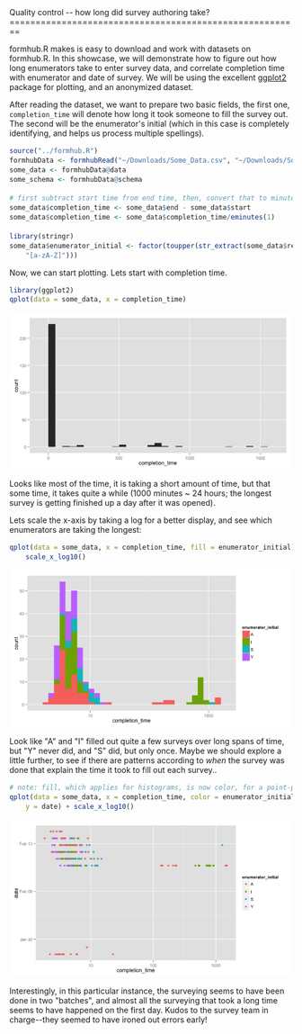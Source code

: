 <link href="http://kevinburke.bitbucket.org/markdowncss/markdown.css" rel="stylesheet"></link>
Quality control -- how long did survey authoring take?
========================================================

formhub.R makes is easy to download and work with datasets on formhub.R. In this showcase, we will demonstrate how to figure out how long enumerators take to enter survey data, and correlate completion time with enumerator and date of survey. We will be using the excellent [ggplot2](http://ggplot2.org) package for plotting, and an anonymized dataset.

After reading the dataset, we want to prepare two basic fields, the first one, `completion_time` will denote how long it took someone to fill the survey out. The second will be the enumerator's initial (which in this case is completely identifying, and helps us process multiple spellings).




```r
source("../formhub.R")
formhubData <- formhubRead("~/Downloads/Some_Data.csv", "~/Downloads/Some_Schema.json")
some_data <- formhubData@data
some_schema <- formhubData@schema

# first subtract start time from end time, then, convert that to minutes
some_data$completion_time <- some_data$end - some_data$start
some_data$completion_time <- some_data$completion_time/eminutes(1)

library(stringr)
some_data$enumerator_initial <- factor(toupper(str_extract(some_data$research_asst_name, 
    "[a-zA-Z]")))
```




Now, we can start plotting. Lets start with completion time.


```r
library(ggplot2)
qplot(data = some_data, x = completion_time)
```

![plot of chunk plot_completiontime](figure/plot_completiontime.png) 


Looks like most of the time, it is taking a short amount of time, but that some time, it takes quite a while (1000 minutes ~ 24 hours; the longest survey is getting finished up a day after it was opened). 

Lets scale the x-axis by taking a log for a better display, and see which enumerators are taking the longest:


```r
qplot(data = some_data, x = completion_time, fill = enumerator_initial) + 
    scale_x_log10()
```

![plot of chunk plot_completiontime_by_enumerator](figure/plot_completiontime_by_enumerator.png) 


Look like "A" and "I" filled out quite a few surveys over long spans of time, but "Y" never did, and "S" did, but only once. Maybe we should explore a little further, to see if there are patterns according to *when* the survey was done that explain the time it took to fill out each survey..



```r
# note: fill, which applies for histograms, is now color, for a point-plot
qplot(data = some_data, x = completion_time, color = enumerator_initial, 
    y = date) + scale_x_log10()
```

![plot of chunk plot_completiontime_by_time](figure/plot_completiontime_by_time.png) 


Interestingly, in this particular instance, the surveying seems to have been done in two "batches", and almost all the surveying that took a long time seems to have happened on the first day. Kudos to the survey team in charge--they seemed to have ironed out errors early!


